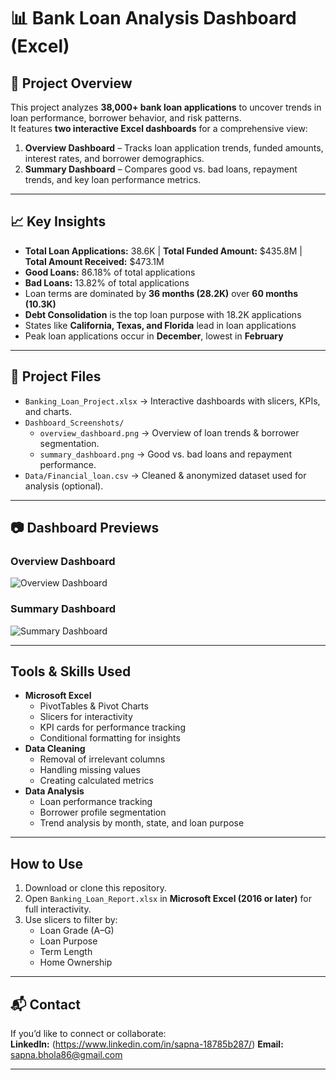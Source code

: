 # 📊 Bank Loan Analysis Dashboard (Excel)

## 📌 Project Overview
This project analyzes **38,000+ bank loan applications** to uncover trends in loan performance, borrower behavior, and risk patterns.  
It features **two interactive Excel dashboards** for a comprehensive view:

1. **Overview Dashboard** – Tracks loan application trends, funded amounts, interest rates, and borrower demographics.
2. **Summary Dashboard** – Compares good vs. bad loans, repayment trends, and key loan performance metrics.

---

## 📈 Key Insights
- **Total Loan Applications:** 38.6K | **Total Funded Amount:** $435.8M | **Total Amount Received:** $473.1M  
- **Good Loans:** 86.18% of total applications  
- **Bad Loans:** 13.82% of total applications  
- Loan terms are dominated by **36 months (28.2K)** over **60 months (10.3K)**  
- **Debt Consolidation** is the top loan purpose with 18.2K applications  
- States like **California, Texas, and Florida** lead in loan applications  
- Peak loan applications occur in **December**, lowest in **February**

---

## 📂 Project Files
- `Banking_Loan_Project.xlsx` → Interactive dashboards with slicers, KPIs, and charts.
- `Dashboard_Screenshots/`
  - `overview_dashboard.png` → Overview of loan trends & borrower segmentation.
  - `summary_dashboard.png` → Good vs. bad loans and repayment performance.
- `Data/Financial_loan.csv` → Cleaned & anonymized dataset used for analysis (optional).

---

## 📷 Dashboard Previews

### **Overview Dashboard**
![Overview Dashboard](Dashboard_Screenshots/Overview_dashboard.png)

### **Summary Dashboard**
![Summary Dashboard](Dashboard_Screenshots/Summary_dashboard.png)

---

## Tools & Skills Used
- **Microsoft Excel**
  - PivotTables & Pivot Charts
  - Slicers for interactivity
  - KPI cards for performance tracking
  - Conditional formatting for insights
- **Data Cleaning**
  - Removal of irrelevant columns
  - Handling missing values
  - Creating calculated metrics
- **Data Analysis**
  - Loan performance tracking
  - Borrower profile segmentation
  - Trend analysis by month, state, and loan purpose

---

##  How to Use
1. Download or clone this repository.
2. Open `Banking_Loan_Report.xlsx` in **Microsoft Excel (2016 or later)** for full interactivity.
3. Use slicers to filter by:
   - Loan Grade (A–G)
   - Loan Purpose
   - Term Length
   - Home Ownership

---

## 📬 Contact
If you’d like to connect or collaborate:  
**LinkedIn:** (https://www.linkedin.com/in/sapna-18785b287/)
**Email:** sapna.bhola86@gmail.com

---
